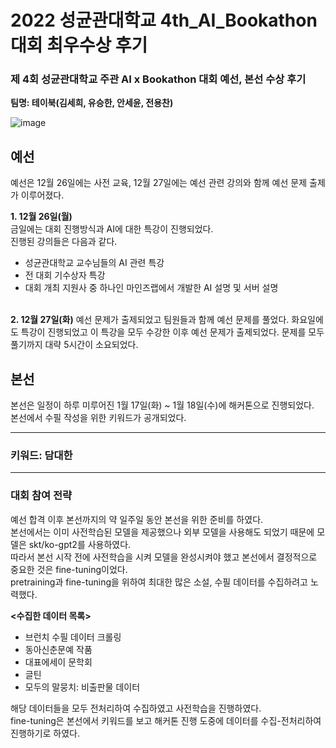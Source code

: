 # 2022 성균관대학교 4th_AI_Bookathon 대회 최우수상 후기

### 제 4회 성균관대학교 주관 AI x Bookathon 대회 예선, 본선 수상 후기    
<B>팀명: 테이북(김세희, 유승한, 안세윤, 전용찬)</b>


![image](https://user-images.githubusercontent.com/109735494/215828705-8da4306a-38e9-4204-9719-15e31b88de07.png)

## 예선
예선은 12월 26일에는 사전 교육, 12월 27일에는 예선 관련 강의와 함께 예선 문제 출제가 이루어졌다.

<b>1. 12월 26일(월)</b>   
금일에는 대회 진행방식과 AI에 대한 특강이 진행되었다.    
진행된 강의들은 다음과 같다.
- 성균관대학교 교수님들의 AI 관련 특강
- 전 대회 기수상자 특강
- 대회 개최 지원사 중 하나인 마인즈랩에서 개발한 AI 설명 및 서버 설명

<br> 
<b>2. 12월 27일(화)</b>       
예선 문제가 출제되었고 팀원들과 함께 예선 문제를 풀었다.     
화요일에도 특강이 진행되었고 이 특강을 모두 수강한 이후 예선 문제가 출제되었다.         
문제를 모두 풀기까지 대략 5시간이 소요되었다.    

## 본선
본선은 일정이 하루 미루어진 1월 17일(화) ~ 1월 18일(수)에 해커톤으로 진행되었다.        
본선에서 수필 작성을 위한 키워드가 공개되었다.

------------------
### 키워드: 담대한
------------------

### 대회 참여 전략
예선 합격 이후 본선까지의 약 일주일 동안 본선을 위한 준비를 하였다.      
본선에서는 이미 사전학습된 모델을 제공했으나 외부 모델을 사용해도 되었기 때문에 모델은 skt/ko-gpt2를 사용하였다.    
따라서 본선 시작 전에 사전학습을 시켜 모델을 완성시켜야 했고 본선에서 결정적으로 중요한 것은 fine-tuning이었다.      
pretraining과 fine-tuning을 위하여 최대한 많은 소설, 수필 데이터를 수집하려고 노력했다. 

<b><수집한 데이터 목록></b>
- 브런치 수필 데이터 크롤링
- 동아신춘문예 작품
- 대표에세이 문학회
- 글틴
- 모두의 말뭉치: 비출판물 데이터

해당 데이터들을 모두 전처리하여 수집하였고 사전학습을 진행하였다.    
fine-tuning은 본선에서 키워드를 보고 해커톤 진행 도중에 데이터를 수집-전처리하여 진행하기로 하였다.   


